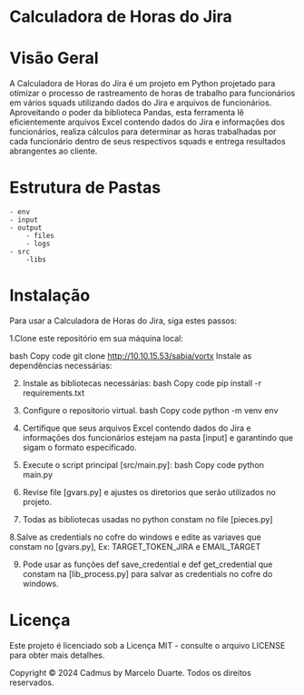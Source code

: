 # Calculadora de Horas do Jira

# Visão Geral
A Calculadora de Horas do Jira é um projeto em Python projetado para otimizar o processo de rastreamento de horas de trabalho para funcionários em vários squads utilizando dados do Jira e arquivos de funcionários. Aproveitando o poder da biblioteca Pandas, esta ferramenta lê eficientemente arquivos Excel contendo dados do Jira e informações dos funcionários, realiza cálculos para determinar as horas trabalhadas por cada funcionário dentro de seus respectivos squads e entrega resultados abrangentes ao cliente.

# Estrutura de Pastas
    - env
    - input
    - output
        - files
        - logs
    - src
        -libs
        

# Instalação
Para usar a Calculadora de Horas do Jira, siga estes passos:

1.Clone este repositório em sua máquina local:

bash
Copy code
git clone http://10.10.15.53/sabia/vortx
Instale as dependências necessárias:

2. Instale as bibliotecas necessárias:
bash
Copy code
pip install -r requirements.txt

3. Configure o repositorio virtual.
bash
Copy code
python -m venv env

4. Certifique que seus arquivos Excel contendo dados do Jira e informações dos funcionários estejam na pasta [input] e garantindo que sigam o formato especificado.

5. Execute o script principal [src/main.py]:
bash
Copy code
python main.py

6. Revise file [gvars.py] e ajustes os diretorios que serão utilizados no projeto.

7. Todas as bibliotecas usadas no python constam no file [pieces.py]

8.Salve as credentials no cofre do windows e edite as variaves que constam no [gvars.py], Ex: TARGET_TOKEN_JIRA e EMAIL_TARGET

9. Pode usar as funções def save_credential e def get_credential que constam na [lib_process.py] para salvar as credentials no cofre do windows.

# Licença
Este projeto é licenciado sob a Licença MIT - consulte o arquivo LICENSE para obter mais detalhes.

Copyright © 2024 Cadmus by Marcelo Duarte. Todos os direitos reservados.
